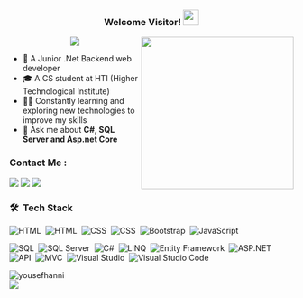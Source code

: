 <h3 align="center">
  Welcome Visitor!
  <img src="https://media.giphy.com/media/hvRJCLFzcasrR4ia7z/giphy.gif" width="28">
</h3>

<img width="270" align="right" src="https://c.tenor.com/_DOBjnGspYAAAAAM/code-coding.gif">

<!-- Typing SVG by DenverCoder1 - https://github.com/DenverCoder1/readme-typing-svg -->
<p align="center">
  <a href="https://github.com/DenverCoder1/readme-typing-svg"><img src="https://readme-typing-svg.herokuapp.com/?lines=Backend%20.Net%20developer;Always%20learning%20new%20things&font=Fira%20Code&center=true&width=440&height=45&color=f75c7e&vCenter=true&size=22"></a>
</p>

- 🏢 A Junior .Net Backend web developer
- 🎓 A CS student at HTI (Higher Technological Institute)
- 👨‍💻 Constantly learning and exploring new technologies to improve my skills
- 💬 Ask me about <strong>C#, SQL Server and Asp.net Core</strong>

### Contact Me :

<a href="https://www.linkedin.com/in/youssef-hani-431564262/" target="_blank"><img src="https://img.shields.io/badge-Youssef%20Hani-0077B5?style=for-the-badge&logo=Linkedin&logoColor=white"/></a>
<a href="https://wa.me/+201222535069" target="_blank"><img src="https://img.shields.io/badge/-Yousef%20Hani-25D366?style=for-the-badge&logo=WhatsApp&logoColor=white"/></a>
<a href="mailto:ytaha6368@gmail.com" target="_blank"><img src="https://img.shields.io/badge/-Yousef%20Hani-EA2328?style=for-the-badge&logo=Gmail&logoColor=red"/></a>

### 🛠 &nbsp;Tech Stack

![HTML](https://img.shields.io/badge/-HTML-05122A?style=flat&logo=HTML5)&nbsp;
<img src="https://img.shields.io/badge/-HTML5-05122A?style=flat&logo=html5" alt="HTML">&nbsp;
![CSS](https://img.shields.io/badge/-CSS-05122A?style=flat&logo=CSS3&logoColor=1572B6)&nbsp;
<img src="https://img.shields.io/badge/-CSS3-05122A?style=flat&logo=css3" alt="CSS">&nbsp;
![Bootstrap](https://img.shields.io/badge/-Bootstrap-05122A?style=flat&logo=bootstrap&logoColor=563D7C)&nbsp;
![JavaScript](https://img.shields.io/badge/-JavaScript-05122A?style=flat&logo=javascript)&nbsp;

<img src="https://img.shields.io/badge/-SQL-05122A?style=flat&logo=microsoft%20sql%20server&logoColor=CC2927" alt="SQL">&nbsp;
<img src="https://img.shields.io/badge/-SQL%20Server-05122A?style=flat&logo=microsoft%20sql%20server&logoColor=CC2927" alt="SQL Server">&nbsp;
<img src="https://img.shields.io/badge/-C%23-05122A?style=flat&logo=c-sharp&logoColor=5C2D91" alt="C#">&nbsp;
<img src="https://img.shields.io/badge/-LINQ-05122A?style=flat&logo=.NET&logoColor=512BD4" alt="LINQ">&nbsp;
<img src="https://img.shields.io/badge/-Entity%20Framework%20Core-05122A?style=flat&logo=.NET&logoColor=512BD4" alt="Entity Framework">&nbsp;
<img src="https://img.shields.io/badge/-ASP.NETCore-05122A?style=flat&logo=dotnet&logoColor=512BD4" alt="ASP.NET">&nbsp;
<img src="https://img.shields.io/badge/-API-05122A?style=flat&logo=dotnet&logoColor=512BD4" alt="API">&nbsp;
<img src="https://img.shields.io/badge/-MVC-05122A?style=flat&logo=dotnet&logoColor=512BD4" alt="MVC">&nbsp;
<img src="https://img.shields.io/badge/-Visual%20Studio-05122A?style=flat&logo=visual%20studio&logoColor=5C2D91" alt="Visual Studio">&nbsp;
![Visual Studio Code](https://img.shields.io/badge/-Visual%20Studio%20Code-05122A?style=flat&logo=visual-studio-code&logoColor=007ACC)&nbsp;

<img align="left" src="https://github-readme-stats.vercel.app/api/top-langs?username=yousefhanni&show_icons=true&locale=en&layout=compact&theme=chartreuse-dark" alt="yousefhanni" />
<br>
<a href="https://komarev.com/ghpvc/?username=yousefhanni&style=for-the-badge">
    <img src="https://komarev.com/ghpvc/?username=yousefhanni&style=for-the-badge">
</a>
